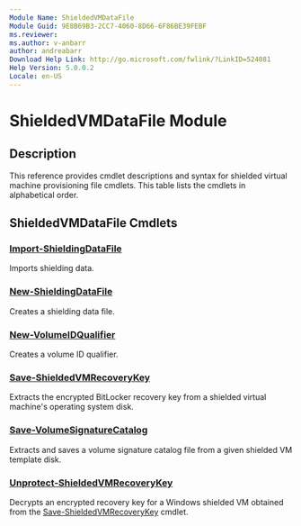 ```yaml
---
Module Name: ShieldedVMDataFile
Module Guid: 9E8B69B3-2CC7-4060-8D66-6F86BE39FEBF
ms.reviewer:
ms.author: v-anbarr
author: andreabarr
Download Help Link: http://go.microsoft.com/fwlink/?LinkID=524081
Help Version: 5.0.0.2
Locale: en-US
---
```


# ShieldedVMDataFile Module
## Description
This reference provides cmdlet descriptions and syntax for shielded virtual machine provisioning file cmdlets. This table lists the cmdlets in alphabetical order.

## ShieldedVMDataFile Cmdlets
### [Import-ShieldingDataFile](Import-ShieldingDataFile.md)
Imports shielding data.

### [New-ShieldingDataFile](New-ShieldingDataFile.md)
Creates a shielding data file.

### [New-VolumeIDQualifier](New-VolumeIDQualifier.md)
Creates a volume ID qualifier.

### [Save-ShieldedVMRecoveryKey](Save-ShieldedVMRecoveryKey.md)
Extracts the encrypted BitLocker recovery key from a shielded virtual machine's operating system disk.

### [Save-VolumeSignatureCatalog](Save-VolumeSignatureCatalog.md)
Extracts and saves a volume signature catalog file from a given shielded VM template disk.

### [Unprotect-ShieldedVMRecoveryKey](Unprotect-ShieldedVMRecoveryKey.md)
Decrypts an encrypted recovery key for a Windows shielded VM obtained from the [Save-ShieldedVMRecoveryKey](Save-ShieldedVMRecoveryKey.md) cmdlet.


